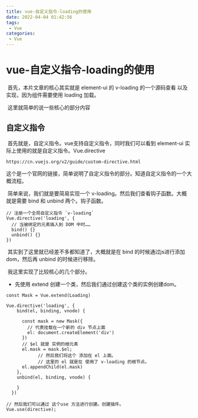 ```yaml
---
title: vue-自定义指令-loading的使用
date: 2022-04-04 01:42:56
tags:
 - Vue
categories:
 - Vue
---
```


# vue-自定义指令-loading的使用

​		首先，本片文章的核心其实就是 element-ui 的 v-loading 的一个源码查看 以及实现，因为组件需要使用 loading 加载。

​		这里就简单的说一些核心的部分内容



## 自定义指令

​		首先就是，自定义指令。vue支持自定义指令，同时我们可以看到 element-ui 实际上使用的就是自定义指令。Vue.directive

```
https://cn.vuejs.org/v2/guide/custom-directive.html
```

​		这个是一个官网的链接，简单说明了自定义指令的部分。知道自定义指令的一个大概流程。

​	简单来说，我们就是要简易实现一个 v-loading。然后我们查看钩子函数。大概就是需要 bind 和 unbind 两个。钩子函数。

```
// 注册一个全局自定义指令 `v-loading`
Vue.directive('loading', {
  // 当被绑定的元素插入到 DOM 中时……
  bind() {}
  unbind() {}
})
```



​		其实到了这里就已经差不多都知道了，大概就是在 bind 的时候通过js进行添加dom，然后再 unbind 的时候进行移除。

​		我这里实现了比较核心的几个部分。

* 先使用 extend 创建一个类，然后我们通过创建这个类的实例创建dom。

```
const Mask = Vue.extend(Loading)

Vue.directive('loading', {
    bind(el, binding, vnode) {

      const mask = new Mask({
      	// 代表挂载在一个新的 div 节点上面
        el: document.createElement('div')
      })
      // $el 就是 实例的根元素
      el.mask = mask.$el;
			// 然后我们将这个 添加在 el 上面。
			// 这里的 el 就是在 使用了 v-loading 的根节点。
      el.appendChild(el.mask)
    },
    unbind(el, binding, vnode) {

    }
  })
```

```
// 然后我们可以通过 这个use 方法进行创建。创建插件。
Vue.use(directive);
```

